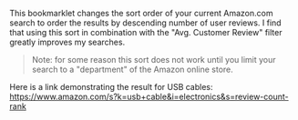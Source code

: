 This bookmarklet changes the sort order of your current Amazon.com search to order the results by descending number of user reviews. I find that using this sort in combination with the "Avg. Customer Review" filter greatly improves my searches.

> Note: for some reason this sort does not work until you limit your search to a "department" of the Amazon online store. 

Here is a link demonstrating the result for USB cables: https://www.amazon.com/s?k=usb+cable&i=electronics&s=review-count-rank
